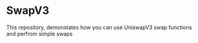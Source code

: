 # SwapV3
This repository, demonstates how you can use UniswapV3 swap functions and perfrom simple swaps
